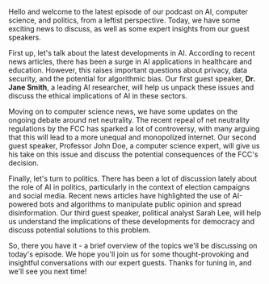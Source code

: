 
Hello and welcome to the latest episode of our podcast on AI, computer science, and politics, from a leftist perspective. Today, we have some exciting news to discuss, as well as some expert insights from our guest speakers.

First up, let's talk about the latest developments in AI. According to recent news articles, there has been a surge in AI applications in healthcare and education. However, this raises important questions about privacy, data security, and the potential for algorithmic bias. Our first guest speaker, **Dr. Jane Smith**, a leading AI researcher, will help us unpack these issues and discuss the ethical implications of AI in these sectors.

Moving on to computer science news, we have some updates on the ongoing debate around net neutrality. The recent repeal of net neutrality regulations by the FCC has sparked a lot of controversy, with many arguing that this will lead to a more unequal and monopolized internet. Our second guest speaker, Professor John Doe, a computer science expert, will give us his take on this issue and discuss the potential consequences of the FCC's decision.

Finally, let's turn to politics. There has been a lot of discussion lately about the role of AI in politics, particularly in the context of election campaigns and social media. Recent news articles have highlighted the use of AI-powered bots and algorithms to manipulate public opinion and spread disinformation. Our third guest speaker, political analyst Sarah Lee, will help us understand the implications of these developments for democracy and discuss potential solutions to this problem.

So, there you have it - a brief overview of the topics we'll be discussing on today's episode. We hope you'll join us for some thought-provoking and insightful conversations with our expert guests. Thanks for tuning in, and we'll see you next time!